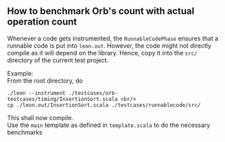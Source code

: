 ## How to benchmark Orb's count with actual operation count

Whenever a code gets instrumented, the `RunnableCodePhase` ensures that a runnable code is put into
`leon.out`. However, the code might not directly compile as it will depend on the library. Hence,
copy it into the `src/` directory of the current test project.

Example: <br/>
From the root directory, do
```
./leon --instrument ./testcases/orb-testcases/timing/InsertionSort.scala <br/>
cp ./leon.out/InsertionSort.scala ./testcases/runnablecode/src/
```

This shall now compile. <br/>
Use the `main` template as defined in `template.scala` to do the necessary benchmarks
